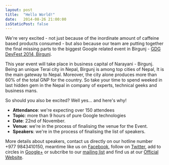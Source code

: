 ```yaml
---
layout: post
title:  "Hello World!"
date:   2014-08-26 21:00:00
isStaticPost: false
---
```


We're very excited - not just because of the inordinate amount of caffeine based products consumed - 
but also because our team are putting together 
the final missing parts to the biggest Google related event in Birgunj - [GDG DevFest 2014, Birgunj](http://gdgbirgunj.github.io/DevFest14/). 

This year event will take place in business capital of Narayani - Birgunj. Being an unique Terai city in Nepal, Birgunj is among top cities of Nepal, It is the main gateway to Nepal. Moreover, the city alone produces more than 60% of the total GNP for the country. So take your time to spend weeked in last hidden gem in the Nepal in company of experts, technical geeks and business mans.

So should you also be excited? Well yes... and here's why!

* **Attendance**: we're expecting over 150 attendees
* **Topic**: more than 9 hours of pure Google technologies 
* **Date**: 22nd of November.
* **Venue**: we're in the process of finalising the venue for the Event.
* **Speakers**: we're in the process of finalising the list of speakers.



More details about speakers, contact us directly on our hotline number +977 9843410150, meantime like us on [Facebook](https://facebook.com/gdgbirgunj), follow on [Twitter](https://twitter.com/gdgbirgunj), add to circles in [Google+](https://plus.google.com/112807703637841959875/) or subcribe to our [mailing list](https://groups.google.com/forum/#!forum/gdgbirgunj) and find us at our [Official Website](https://developers.google.com/groups/chapter/112807703637841959875/).
